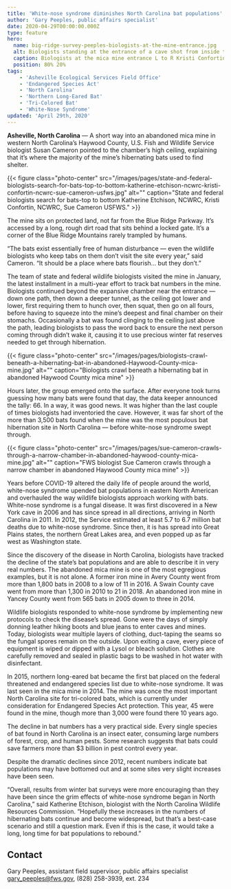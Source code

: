 ```yaml
---
title: 'White-nose syndrome diminishes North Carolina bat populations'
author: 'Gary Peeples, public affairs specialist'
date: 2020-04-29T00:00:00.000Z
type: feature
hero:
  name: big-ridge-survey-peeples-biologists-at-the-mine-entrance.jpg
  alt: Biologists standing at the entrance of a cave shot from inside the cave
  caption: Biologists at the mica mine entrance L to R Kristi Confortin, NCWRC, Sam McCoy NCWRC, Katherine Etchison, NCWRC, Sue Cameron, USFWS. Photo by Gary Peeples, USFWS.
  position: 80% 20%
tags:
    - 'Asheville Ecological Services Field Office'
    - 'Endangered Species Act'
    - 'North Carolina'
    - 'Northern Long-Eared Bat'
    - 'Tri-Colored Bat'
    - 'White-Nose Syndrome'
updated: 'April 29th, 2020'
---
```


**Asheville, North Carolina** &mdash; A short way into an abandoned mica mine in western North Carolina’s Haywood County, U.S. Fish and Wildlife Service biologist Susan Cameron pointed to the chamber’s high ceiling, explaining that it’s where the majority of the mine’s hibernating bats used to find shelter.

{{< figure class="photo-center" src="/images/pages/state-and-federal-biologists-search-for-bats-top-to-bottom-katherine-etchison-ncwrc-kristi-confortin-ncwrc-sue-cameron-usfws.jpg" alt="" caption="State and federal biologists search for bats-top to bottom Katherine Etchison, NCWRC, Kristi Confortin, NCWRC, Sue Cameron USFWS." >}}

The mine sits on protected land, not far from the Blue Ridge Parkway. It’s accessed by a long, rough dirt road that sits behind a locked gate. It’s a corner of the Blue Ridge Mountains rarely trampled by humans.

“The bats exist essentially free of human disturbance &mdash; even the wildlife biologists who keep tabs on them don’t visit the site every year,” said Cameron. “It should be a place where bats flourish… but they don’t.”

The team of state and federal wildlife biologists visited the mine in January, the latest installment in a multi-year effort to track bat numbers in the mine. Biologists continued beyond the expansive chamber near the entrance &mdash; down one path, then down a deeper tunnel, as the ceiling got lower and lower, first requiring them to hunch over, then squat, then go on all fours, before having to squeeze into the mine’s deepest and final chamber on their stomachs. Occasionally a bat was found clinging to the ceiling just above the path, leading biologists to pass the word back to ensure the next person coming through didn’t wake it, causing it to use precious winter fat reserves needed to get through hibernation.

{{< figure class="photo-center" src="/images/pages/biologists-crawl-beneath-a-hibernating-bat-in-abandoned-Haywood-County-mica-mine.jpg" alt="" caption="Biologists crawl beneath a hibernating bat in abandoned Haywood County mica mine" >}}

Hours later, the group emerged onto the surface. After everyone took turns guessing how many bats were found that day, the data keeper announced the tally: 66. In a way, it was good news. It was higher than the last couple of times biologists had inventoried the cave. However, it was far short of the more than 3,500 bats found when the mine was the most populous bat hibernation site in North Carolina &mdash; before white-nose syndrome swept through.

{{< figure class="photo-center" src="/images/pages/sue-cameron-crawls-through-a-narrow-chamber-in-abandoned-haywood-county-mica-mine.jpg" alt="" caption="FWS biologist Sue Cameron crawls through a narrow chamber in abandoned Haywood County mica mine" >}}

Years before COVID-19 altered the daily life of people around the world, white-nose syndrome upended bat populations in eastern North American and overhauled the way wildlife biologists approach working with bats. White-nose syndrome is a fungal disease. It was first discovered in a New York cave in 2006 and has since spread in all directions, arriving in North Carolina in 2011. In 2012, the Service estimated at least 5.7 to 6.7 million bat deaths due to white-nose syndrome. Since then, it is has spread into Great Plains states, the northern Great Lakes area, and even popped up as far west as Washington state.

Since the discovery of the disease in North Carolina, biologists have tracked the decline of the state’s bat populations and are able to describe it in very real numbers. The abandoned mica mine is one of the most egregious examples, but it is not alone. A former iron mine in Avery County went from more than 1,800 bats in 2008 to a low of 11 in 2016. A Swain County cave went from more than 1,300 in 2010 to 21 in 2018. An abandoned iron mine in Yancey County went from 565 bats in 2005 down to three in 2014.

Wildlife biologists responded to white-nose syndrome by implementing new protocols to check the disease’s spread. Gone were the days of simply donning leather hiking boots and blue jeans to enter caves and mines. Today, biologists wear multiple layers of clothing, duct-taping the seams so the fungal spores remain on the outside. Upon exiting a cave, every piece of equipment is wiped or dipped with a Lysol or bleach solution. Clothes are carefully removed and sealed in plastic bags to be washed in hot water with disinfectant.

In 2015, northern long-eared bat became the first bat placed on the federal threatened and endangered species list due to white-nose syndrome. It was last seen in the mica mine in 2014.
The mine was once the most important North Carolina site for tri-colored bats, which is currently under consideration for Endangered Species Act protection. This year, 45 were found in the mine, though more than 3,000 were found there 10 years ago.

The decline in bat numbers has a very practical side. Every single species of bat found in North Carolina is an insect eater, consuming large numbers of forest, crop, and human pests. Some research suggests that bats could save farmers more than $3 billion in pest control every year.

Despite the dramatic declines since 2012, recent numbers indicate bat populations may have bottomed out and at some sites very slight increases have been seen.

“Overall, results from winter bat surveys were more encouraging than they have been since the grim effects of white-nose syndrome began in North Carolina,” said Katherine Etchison, biologist with the North Carolina Wildlife Resources Commission. “Hopefully these increases in the numbers of hibernating bats continue and become widespread, but that’s a best-case scenario and still a question mark. Even if this is the case, it would take a long, long time for bat populations to rebound.”

## Contact

Gary Peeples, assistant field supervisor, public affairs specialist  
[gary_peeples@fws.gov](mailto:gary_peeples@fws.gov), (828) 258-3939, ext. 234